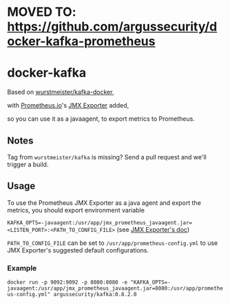 # MOVED TO: https://github.com/argussecurity/docker-kafka-prometheus

# docker-kafka

Based on [wurstmeister/kafka-docker](https://github.com/wurstmeister/kafka-docker), 

with [Prometheus.io](http://prometheus.io)'s [JMX Exporter](https://github.com/prometheus/jmx_exporter) added,

so you can use it as a javaagent, to export metrics to Prometheus.


## Notes

Tag from `wurstmeister/kafka` is missing? Send a pull request and we'll trigger a build.


## Usage

To use the Prometheus JMX Exporter as a java agent and export the metrics, you should export environment variable

`KAFKA_OPTS=-javaagent:/usr/app/jmx_prometheus_javaagent.jar=<LISTEN_PORT>:<PATH_TO_CONFIG_FILE>` (see [JMX Exporter's doc](https://github.com/prometheus/jmx_exporter#building-and-running))

`PATH_TO_CONFIG_FILE` can be set to `/usr/app/prometheus-config.yml` to use JMX Exporter's suggested default configurations.


### Example

`docker run -p 9092:9092 -p 8080:8080 -e "KAFKA_OPTS=-javaagent:/usr/app/jmx_prometheus_javaagent.jar=8080:/usr/app/prometheus-config.yml" argussecurity/kafka:0.8.2.0`
